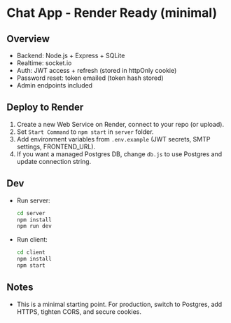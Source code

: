 # Chat App - Render Ready (minimal)

## Overview
- Backend: Node.js + Express + SQLite
- Realtime: socket.io
- Auth: JWT access + refresh (stored in httpOnly cookie)
- Password reset: token emailed (token hash stored)
- Admin endpoints included

## Deploy to Render
1. Create a new Web Service on Render, connect to your repo (or upload).
2. Set `Start Command` to `npm start` in `server` folder.
3. Add environment variables from `.env.example` (JWT secrets, SMTP settings, FRONTEND_URL).
4. If you want a managed Postgres DB, change `db.js` to use Postgres and update connection string.

## Dev
- Run server:
  ```bash
  cd server
  npm install
  npm run dev
  ```
- Run client:
  ```bash
  cd client
  npm install
  npm start
  ```

## Notes
- This is a minimal starting point. For production, switch to Postgres, add HTTPS, tighten CORS, and secure cookies.
